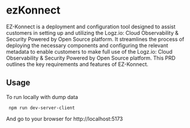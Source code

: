 # ezKonnect

EZ-Konnect is a deployment and configuration tool designed to assist customers in setting up and utilizing the Logz.io: Cloud Observability & Security Powered by Open Source platform. It streamlines the process of deploying the necessary components and configuring the relevant metadata to enable customers to make full use of the Logz.io: Cloud Observability & Security Powered by Open Source platform. This PRD outlines the key requirements and features of EZ-Konnect.

## Usage

To run locally with dump data

```
 npm run dev-server-client
```

And go to your browser for http://localhost:5173
